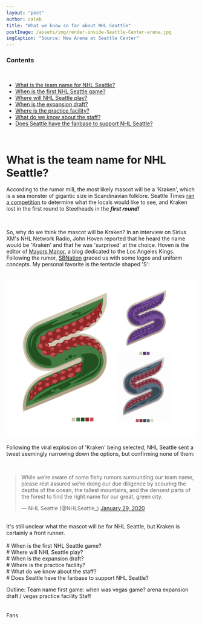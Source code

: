 ```yaml
---
layout: "post"
author: caleb
title: "What we know so far about NHL Seattle"
postImage: /assets/img/render-inside-Seattle-Center-arena.jpg
imgCaption: "Source: New Arena at Seattle Center"
---
```

### Contents
<br><!-- TOC -->

- [What is the team name for NHL Seattle?](#what-is-the-team-name-for-nhl-seattle)
- [When is the first NHL Seattle game?](#when-is-the-first-nhl-seattle-game)
- [Where will NHL Seattle play?](#where-will-nhl-seattle-play)
- [When is the expansion draft?](#when-is-the-expansion-draft)
- [Where is the practice facility?](#where-is-the-practice-facility)
- [What do we know about the staff?](#what-do-we-know-about-the-staff)
- [Does Seattle have the fanbase to support NHL Seattle?](#does-seattle-have-the-fanbase-to-support-nhl-seattle)

<!-- /TOC -->
<br>

# What is the team name for NHL Seattle?

According to the rumor mill, the most likely mascot will be a 'Kraken', which is a sea monster of gigantic size in Scandinavian folklore. Seattle Times [ran a competition](https://projects.seattletimes.com/2018/sports/name-the-seattle-nhl-team/) to determine what the locals would like to see, and Kraken lost in the first round to Steelheads in the ***first round!***

<br>

So, why do we think the mascot will be Kraken? In an interview on Sirius XM's NHL Network Radio, John Hoven reported that he heard the name would be 'Kraken' and that he was 'surprised' at the choice. Hoven is the editor of [Mayors Manor](http://mayorsmanor.com/), a blog dedicated to the Los Angeles Kings. Following the rumor, [SBNation](https://www.sbnation.com/2020/2/8/21128447/seattle-kraken-logo-uniform-jersey) graced us with some logos and uniform concepts. My personal favorite is the tentacle shaped 'S':

<br>


  <img src = "/assets/img/Kraken_tentacle.png" alt = "SBNation Seattle Kraken Tentacle Logo" class = "ccccdd">

<br>

Following the viral explosion of 'Kraken' being selected, NHL Seattle sent a tweet seemingly narrowing down the options, but confirming none of them:

<br>

<blockquote class="twitter-tweet" data-dnt="true" data-theme="light"><p lang="en" dir="ltr">While we’re aware of some fishy rumors surrounding our team name, please rest assured we’re doing our due diligence by scouring the depths of the ocean, the tallest mountains, and the densest parts of the forest to find the right name for our great, green city.</p>&mdash; NHL Seattle (@NHLSeattle_) <a href="https://twitter.com/NHLSeattle_/status/1222658065024995328?ref_src=twsrc%5Etfw">January 29, 2020</a></blockquote> <script async src="https://platform.twitter.com/widgets.js" charset="utf-8"></script>

<br>
It's still unclear what the mascot will be for NHL Seattle, but Kraken is certainly a front runner.
<br>
<br>
# When is the first NHL Seattle game?
<br>
# Where will NHL Seattle play?
<br>
# When is the expansion draft?
<br>
# Where is the practice facility?
<br>
# What do we know about the staff?
<br>
# Does Seattle have the fanbase to support NHL Seattle?


Outline:
Team name
first game: when was vegas game?
arena
expansion draft / vegas
practice facility
Staff
<br><br><br>
Fans

